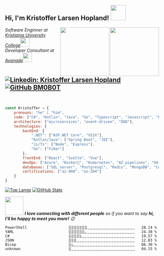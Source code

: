 <h2> Hi, I'm Kristoffer Larsen Hopland! <img src="https://media.giphy.com/media/lKQlwPamON5NS/giphy.gif" width="50"></h2>
<div id="badges">
    <img align='right' src="https://media.giphy.com/media/5eLDrEaRGHegx2FeF2/giphy.gif" width="160">
    <img  align='right' src="https://images.credly.com/images/63316b60-f62d-4e51-aacc-c23cb850089c/azure-developer-associate-600x600.png" width="160">
</div>
<p><em>Software Enginner at <a href="https://www.kristiania.no">Kristiania University College</a><img src="https://media.giphy.com/media/h4TP7zsNRxcXVG9L7T/giphy.gif" width="30"></br>Developer Consultant at <a href="https://www.avanade.no">Avanade</a><img src="https://media.giphy.com/media/WUlplcMpOCEmTGBtBW/giphy.gif" width="30"> 
</em></p>

[![Linkedin: Kristoffer Larsen Hopland](https://img.shields.io/badge/-kristofferLarsenHopland-blue?style=flat-square&logo=Linkedin&logoColor=white&link=https://www.linkedin.com/in/kristoffer-larsen-hopland-1391a814a/)](https://www.linkedin.com/in/kristoffer-larsen-hopland-1391a814a/)
[![GitHub BM0B0T](https://img.shields.io/github/followers/BM0B0T?label=follow&style=social)](https://github.com/BM0B0T)
<img src="https://komarev.com/ghpvc/?username=BM0B0T&style=flat-square&color=blue" alt=""/>
----

<br>

```javascript
const Kristoffer = {
    pronouns: "he" | "him",
    code: ["C#", "Kotlin", "Java", "Go", "Typescript", "Javascript", "Python"],
    architecture: ["microservices", "event-driven", "DDD"],
    technologies: {
        backEnd: {
            ".NET": ["ASP.NET Core", "VSIX"],
            "Kotlin/Java": ["Spring Boot", "JEE"],
            "Js/Ts": ["Node", "Express"],
            "Go": ["Fiber"]
        },
        frontEnd: ["React", "Svelte", "Vue"],
        devOps: ["Azure", "Docker🐳", "Kubernetes", "AZ pipelines", "GH Actions"],
        databases: ["SQL server", "Postgresql", "Redis", "MongoDB", "CosmosDB"],
        certifications: ["az-900", "az-204"]
    }
}
```


<!-- [![GitHub Streak](http://github-readme-streak-stats.herokuapp.com?user=BM0B0T&theme=dark&background=000000)](https://git.io/streak-stats)-->
[![Top Langs](https://github-readme-stats.vercel.app/api/top-langs/?username=BM0B0T&layout=compact&theme=monokai)](https://github.com/anuraghazra/github-readme-stats)
[![GitHub Stats](https://github-readme-stats.vercel.app/api?username=BM0B0T&show_icons=true&theme=monokai)](https://github.com/Nishant1500?tab=overview)



<img src="https://media.giphy.com/media/LnQjpWaON8nhr21vNW/giphy.gif" width="60"> <em><b>I love connecting with different people</b> so if you want to say <b>hi, I'll be happy to meet you more!</b> 😊</em><br>
<!--START_SECTION:waka-->

```text
PowerShell                   ⣿⣿⣿⣿⣿⣿⣿⣀⣀⣀⣀⣀⣀⣀⣀⣀⣀⣀⣀⣀⣀⣀⣀⣀⣀   28.14 %
YAML                         ⣿⣿⣿⣿⣿⣿⣄⣀⣀⣀⣀⣀⣀⣀⣀⣀⣀⣀⣀⣀⣀⣀⣀⣀⣀   24.38 %
C#                           ⣿⣿⣿⣿⣷⣀⣀⣀⣀⣀⣀⣀⣀⣀⣀⣀⣀⣀⣀⣀⣀⣀⣀⣀⣀   19.57 %
JSON                         ⣿⣿⣿⣀⣀⣀⣀⣀⣀⣀⣀⣀⣀⣀⣀⣀⣀⣀⣀⣀⣀⣀⣀⣀⣀   12.03 %
Bicep                        ⣿⣦⣀⣀⣀⣀⣀⣀⣀⣀⣀⣀⣀⣀⣀⣀⣀⣀⣀⣀⣀⣀⣀⣀⣀   06.30 %
unknown                      ⣿⣀⣀⣀⣀⣀⣀⣀⣀⣀⣀⣀⣀⣀⣀⣀⣀⣀⣀⣀⣀⣀⣀⣀⣀   04.15 %
```

<!--END_SECTION:waka-->


